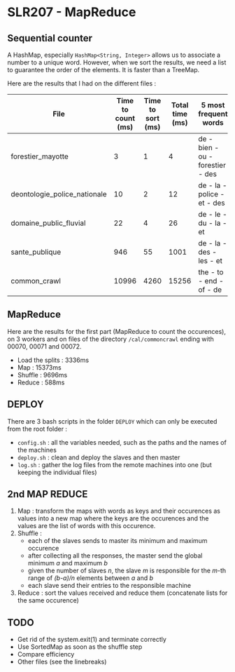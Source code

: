 # SLR207 - MapReduce

## Sequential counter

A HashMap, especially `HashMap<String, Integer>` allows us to associate a number to a unique word. However, when we sort the results, we need a list to guarantee the order of the elements. It is faster than a TreeMap.

Here are the results that I had on the different files :

| File                         | Time to count (ms) | Time to sort (ms) | Total time (ms) | 5 most frequent words            |
|------------------------------|--------------------|-------------------|-----------------|----------------------------------|
| forestier_mayotte            | 3                  | 1                 | 4               | de - bien - ou - forestier - des |
| deontologie_police_nationale | 10                 | 2                 | 12              | de - la - police - et - des      |
| domaine_public_fluvial       | 22                 | 4                 | 26              | de - le - du - la - et           |
| sante_publique               | 946                | 55                | 1001            | de - la - des - les - et         |
| common_crawl                 | 10996              | 4260              | 15256           | the - to - end - of - de         |

## MapReduce

Here are the results for the first part (MapReduce to count the occurences), on 3 workers and on files of the directory `/cal/commoncrawl` ending with 00070, 00071 and 00072.

* Load the splits : 3336ms
* Map : 15373ms
* Shuffle : 9696ms
* Reduce : 588ms

## DEPLOY

There are 3 bash scripts in the folder `DEPLOY` which can only be executed from the root folder :
- `config.sh` : all the variables needed, such as the paths and the names of the machines
- `deploy.sh` : clean and deploy the slaves and then master
- `log.sh` : gather the log files from the remote machines into one (but keeping the individual files)

## 2nd MAP REDUCE

1. Map : transform the maps with words as keys and their occurences as values into a new map where the keys are the occurences and the values are the list of words with this occurence.
2. Shuffle :
    - each of the slaves sends to master its minimum and maximum occurence
    - after collecting all the responses, the master send the global minimum _a_ and maximum _b_
    - given the number of slaves _n_, the slave _m_ is responsible for the _m_-th range of _(b-a)/n_ elements between _a_ and _b_
    - each slave send their entries to the responsible machine
3. Reduce : sort the values received and reduce them (concatenate lists for the same occurence)

## TODO

- Get rid of the system.exit(1) and terminate correctly
- Use SortedMap as soon as the shuffle step
- Compare efficiency
- Other files (see the linebreaks)

